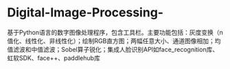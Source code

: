 # Digital-Image-Processing-
基于Python语言的数字图像处理程序，包含工具栏。主要功能包括：灰度变换（n值化、线性化、非线性化）；绘制RGB直方图；两幅任意大小、通道图像相加；均值滤波和中值滤波；Sobel算子锐化；集成人脸识别API如face_recognition库、虹软SDK、face++、paddlehub库
